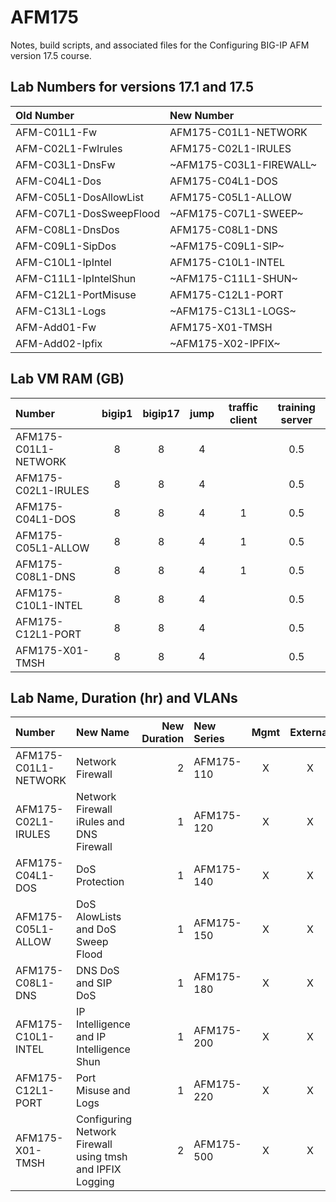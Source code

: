# AFM175

Notes, build scripts, and associated files for the Configuring BIG-IP AFM version 17.5 course.

## Lab Numbers for versions 17.1 and 17.5

| Old Number              | New Number              |
| :---------------------- | :---------------------- |
| AFM-C01L1-Fw            | AFM175-C01L1-NETWORK    |
| AFM-C02L1-FwIrules      | AFM175-C02L1-IRULES     |
| AFM-C03L1-DnsFw         | ~AFM175-C03L1-FIREWALL~ |
| AFM-C04L1-Dos           | AFM175-C04L1-DOS        |
| AFM-C05L1-DosAllowList  | AFM175-C05L1-ALLOW      |
| AFM-C07L1-DosSweepFlood | ~AFM175-C07L1-SWEEP~    |
| AFM-C08L1-DnsDos        | AFM175-C08L1-DNS        |
| AFM-C09L1-SipDos        | ~AFM175-C09L1-SIP~      |
| AFM-C10L1-IpIntel       | AFM175-C10L1-INTEL      |
| AFM-C11L1-IpIntelShun   | ~AFM175-C11L1-SHUN~     |
| AFM-C12L1-PortMisuse    | AFM175-C12L1-PORT       |
| AFM-C13L1-Logs          | ~AFM175-C13L1-LOGS~     |
| AFM-Add01-Fw            | AFM175-X01-TMSH         |
| AFM-Add02-Ipfix         | ~AFM175-X02-IPFIX~      |

## Lab VM RAM (GB)

| Number                | bigip1 | bigip17 | jump | traffic client | training server |
| :-------------------- | :----: | :-----: | :--: | :------------: | :-------------: |
| AFM175-C01L1-NETWORK  |   8    |    8    |  4   |                |       0.5       |
| AFM175-C02L1-IRULES   |   8    |    8    |  4   |                |       0.5       |
| AFM175-C04L1-DOS      |   8    |    8    |  4   |       1        |       0.5       |
| AFM175-C05L1-ALLOW    |   8    |    8    |  4   |       1        |       0.5       |
| AFM175-C08L1-DNS      |   8    |    8    |  4   |       1        |       0.5       |
| AFM175-C10L1-INTEL    |   8    |    8    |  4   |                |       0.5       |
| AFM175-C12L1-PORT     |   8    |    8    |  4   |                |       0.5       |
| AFM175-X01-TMSH       |   8    |    8    |  4   |                |       0.5       |

## Lab Name, Duration (hr) and VLANs

| Number                  | New Name                                                   | New Duration | New Series | Mgmt | External | Internal |
| :---------------------- | :--------------------------------------------------------- | -----------: | :--------- | :--: | :------: | :------: |
| AFM175-C01L1-NETWORK    | Network Firewall                                           |            2 | AFM175-110 |  X   |    X     |    X     |
| AFM175-C02L1-IRULES     | Network Firewall iRules and DNS Firewall                   |            1 | AFM175-120 |  X   |    X     |    X     |
| AFM175-C04L1-DOS        | DoS Protection                                             |            1 | AFM175-140 |  X   |    X     |    X     |
| AFM175-C05L1-ALLOW      | DoS AlowLists and DoS Sweep Flood                          |            1 | AFM175-150 |  X   |    X     |    X     |
| AFM175-C08L1-DNS        | DNS DoS and SIP DoS                                        |            1 | AFM175-180 |  X   |    X     |    X     |
| AFM175-C10L1-INTEL      | IP Intelligence and IP Intelligence Shun                   |            1 | AFM175-200 |  X   |    X     |    X     |
| AFM175-C12L1-PORT       | Port Misuse and Logs                                       |            1 | AFM175-220 |  X   |    X     |    X     |
| AFM175-X01-TMSH         | Configuring Network Firewall using tmsh and  IPFIX Logging |            2 | AFM175-500 |  X   |    X     |    X     |
